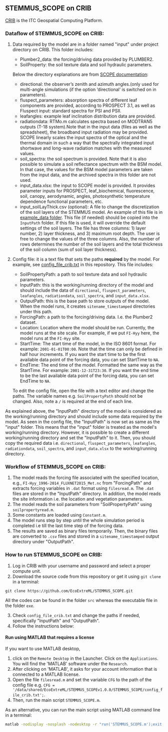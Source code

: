## STEMMUS_SCOPE on CRIB

[CRIB](https://crib.utwente.nl/) is the ITC Geospatial Computing Platform.

### Dataflow of STEMMUS_SCOPE on CRIB:

1. Data required by the model are in a folder named "input" under project
    directory on CRIB. This folder includes:

    - Plumber2_data: the forcing/driving data provided by PLUMBER2.
    - SoilProperty: the soil texture data and soil hydraulic parameters.

    Below the directory explanations are from [SCOPE
    documentation](https://scope-model.readthedocs.io/en/latest/directories.html):

    - directional: the observer’s zenith and azimuth angles.(only used for
      multi-angle simulations (if the option ‘directional’ is switched on in
      parameters).
    - fluspect_parameters: absorption spectra of different leaf components are
      provided, according to PROSPECT 3.1, as well as Fluspect input: standard
      spectra for PSI and PSII.
    - leafangles: example leaf inclination distribution data are provided.
    - radiationdata: RTMo.m calculates spectra based on MODTRAN5 outputs (T-18
      system).Note that in the input data (files as well as the spreadsheet),
      the broadband input radiation may be provided. SCOPE linearly scales the
      input spectra of the optical and the thermal domain in such a way that
      the spectrally integrated input shortwave and long-wave radiation matches
      with the measured values.
    - soil_spectra: the soil spectrum is provided. Note that it is also possible
      to simulate a soil reflectance spectrum with the BSM model. In that case,
      the values for the BSM model parameters are taken from the input data, and
      the archived spectra in this folder are not used.
    - input_data.xlsx: the input to SCOPE model is provided. It
      provides parameter inputs for PROSPECT, leaf_biochemical, fluorescence,
      soil, canopy, aerodynamic, angles, photosynthetic temperature dependence
      functional parameters, etc.
    - input_soilLayThick.csv (optional): A file to change the discretization of
      the soil layers of the STEMMUS model. An example of this file is in 
      [example_data folder](../example_data). This file (if needed) should be copied into the
      `InputPath` folder. If this file is used, it will override the default settings of
      the soil layers. The file has three columns: 1) layer number, 2) layer thickness,
      and 3) maximum root depth. The user is free to change the values of the three columns.
      Also, the number of rows determines the number of the soil layers and the total
      thickness of the soil column (sum of soil layer thickness).

2. Config file: it is a text file that sets the paths **required** by the
    model. For example, see [config_file_crib.txt](../config_file_crib.txt) in this
    repository. This file includes:

    - SoilPropertyPath: a path to soil texture data and soil hydraulic
      parameters.
    - InputPath: this is the working/running directory of the model and should
      include the data of `directional`, `fluspect_parameters`, `leafangles`,
      `radiationdata`, `soil_spectra`, and `input_data.xlsx`.
    - OutputPath: this is the base path to store outputs of the model. When the
    model runs, it creates `sitename_timestamped` directories under this
    path.
    - ForcingPath: a path to the forcing/driving data. I.e. the Plumber2 dataset.
    - Location: Location where the model should be run. Currently,
    the model runs at the site scale. For example, if we put `FI-Hyy` here, the model
    runs at the `FI-Hyy` site.
    - StartTime: The start time of the model, in the ISO 8601 format. For example:
    `2001-01-01T00:00`. Note that the time can only be defined in half hour increments.
    If you want the start time to be the first available data point of the forcing data,
    you can set StartTime to `NA`.
    - EndTime: The end time of the model. Formatted the same way as the StartTime.
    For example: `2001-12-31T23:30`. If you want the end time to be the last available
    data point of the forcing data, you can set EndTime to `NA`.

    To edit the config file, open the file with a text editor and change the
    paths. The variable names e.g. `SoilPropertyPath` should not be changed.
    Also, note a `/` is required at the end of each line.

As explained above, the "InputPath" directory of the model is considered as
the working/running directory and should include some data required by the
model. As seen in the config file, the "InputPath" is now set as same as the
"input" folder. This means that the "input" folder is treated as the
model's working/running directory. However, it is possible to create a
different working/running directory and set the "InputPath" to it. Then,
you should copy the required data i.e. `directional`, `fluspect_parameters`,
`leafangles`, `radiationdata`, `soil_spectra`, and `input_data.xlsx` to the
working/running directory.

### Workflow of STEMMUS_SCOPE on CRIB:

1. The model reads the forcing file associated with the specified location,
  e.g., `FI-Hyy_1996-2014_FLUXNET2015_Met.nc` from "ForcingPath" and
  extracts forcing variables in `.dat` format using `filesread.m`.
  The `.dat` files are stored in the "InputPath" directory. In
  addition, the model reads the site information i.e. the location and
  vegetation parameters.
1. The model reads the soil parameters from "SoilPropertyPath" using
    `soilpropertyread.m`.
2. Some constants are loaded using `Constant.m`.
3. The model runs step by step until the whole simulation period  is completed
    i.e till the last time step of the forcing data.
4. The results are saved as binary files temporarily. Then, the binary files are
    converted to `.csv` files and stored in a `sitename_timestamped` output
    directory under "OutputPath".

### How to run STEMMUS_SCOPE on CRIB:

1. Log in CRIB with your username and password and select a proper compute unit.
2. Download the source code from this repository or get it using `git clone` in
  a terminal:

  ` git clone https://github.com/EcoExtreML/STEMMUS_SCOPE.git `

  All the codes can be found in the folder `src` whereas the executable file in
  the folder `exe`.

3. Check `config_file_crib.txt` and change the paths if needed, specifically
   "InputPath" and "OutputPath".
4. Follow the instructions below:

#### Run using MATLAB that requires a license

If you want to use MATLAB desktop,

1. click on the `Remote Desktop` in the
Launcher. Click on the `Applications`. You will find the 'MATLAB' software under
the `Research`.
2. After clicking on 'MATLAB', it asks for your account information that is
connected to a MATLAB license.
3. Open the file `filesread.m` and set the
variable `CFG` to the path of the config file e.g. `CFG =
'/data/shared/EcoExtreML/STEMMUS_SCOPEv1.0.0/STEMMUS_SCOPE/config_file_crib.txt';`.
4. Then, run the main script `STEMMUS_SCOPE.m`.

As an alternative, you can run the
main script using MATLAB command line in a terminal:

```bash
matlab -nodisplay -nosplash -nodesktop -r "run('STEMMUS_SCOPE.m');exit;"
```

